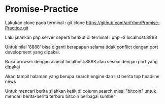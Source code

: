# Promise-Practice

Lakukan clone pada terminal :
git clone https://github.com/arifrhm/Promise-Practice.git

Lalu jalankan php server seperti berikut di terminal :
php -S localhost:8888

Untuk nilai '8888' bisa diganti berapapun selama tidak conflict dengan port development yang dipakai.

Buka browser dengan alamat localhost:8888 atau sesuai dengan port yang dipakai

Akan tampil halaman yang berupa search engine dan list berita top headline news

Untuk mencari berita silahkan ketik di column search misal "bitcoin" untuk mencari berita-berita terbaru bitcoin berbagai sumber
